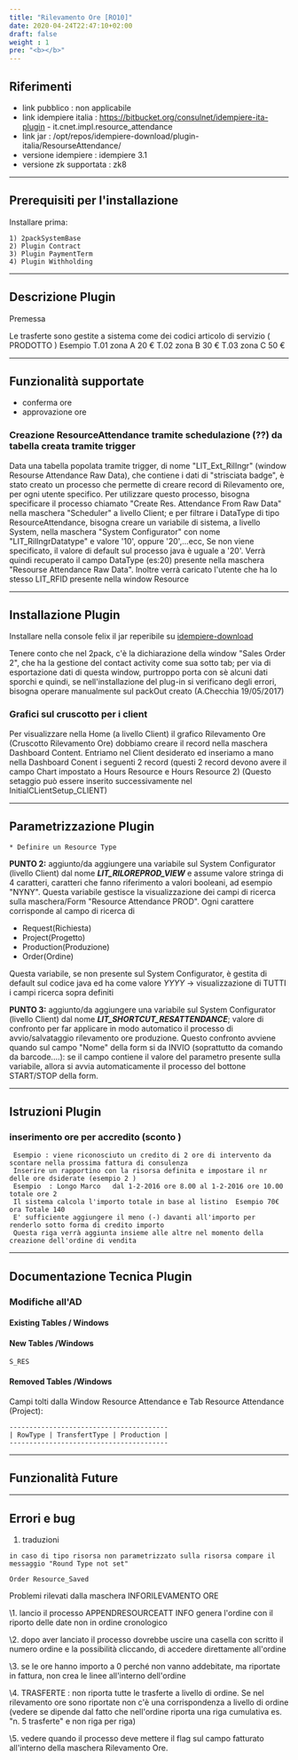 ```yaml
---
title: "Rilevamento Ore [RO10]"
date: 2020-04-24T22:47:10+02:00
draft: false
weight : 1
pre: "<b></b>"
---
```


## Riferimenti

- link pubblico  : non applicabile
- link idempiere italia  : <https://bitbucket.org/consulnet/idempiere-ita-plugin> - it.cnet.impl.resource_attendance
- link jar  : /opt/repos/idempiere-download/plugin-italia/ResourseAttendance/
- versione idempiere  : idempiere 3.1
- versione zk supportata : zk8

---

## Prerequisiti per l'installazione

Installare prima:

```
1) 2packSystemBase
2) Plugin Contract
3) Plugin PaymentTerm 
4) Plugin Withholding
```

---

## Descrizione Plugin

Premessa

Le trasferte sono gestite a sistema come dei codici articolo di servizio ( PRODOTTO ) Esempio T.01 zona A 20 € T.02 zona B 30 € T.03 zona C 50 €

---

## Funzionalità supportate

- conferma ore
- approvazione ore

### Creazione ResourceAttendance tramite schedulazione (??) da tabella creata tramite trigger

Data una tabella popolata tramite trigger, di nome "LIT_Ext_RilIngr" (window Resourse Attendance Raw Data), che contiene i dati di "strisciata badge", è stato creato un processo che permette di creare record di Rilevamento ore, per ogni utente specifico.
Per utilizzare questo processo, bisogna specificare il processo chiamato "Create Res. Attendance From Raw Data" nella maschera "Scheduler" a livello Client; e per filtrare i DataType di tipo ResourceAttendance, bisogna creare un variabile di sistema, a livello System, nella maschera "System Configurator" con nome "LIT_RilIngrDatatype" e valore '10', oppure '20',...ecc, Se non viene specificato, il valore di default sul processo java è uguale a '20'.
Verrà quindi recuperato il campo DataType (es:20) presente nella maschera "Resourse Attendance Raw Data". Inoltre verrà caricato l'utente che ha lo stesso LIT_RFID presente nella window Resource

---

## Installazione Plugin

Installare nella console felix il jar reperibile su [idempiere-download](https://bitbucket.org/consulnet/idempiere-download)

Tenere conto che nel 2pack, c'è la dichiarazione della window "Sales Order 2", che ha la gestione del contact activity come sua sotto tab; per via di esportazione dati di questa window, purtroppo porta con sè alcuni dati sporchi e quindi, se nell'installazione del plug-in si verificano degli errori, bisogna operare manualmente sul packOut creato (A.Checchia 19/05/2017)

### Grafici sul cruscotto per i client

Per visualizzare nella Home (a livello Client) il grafico Rilevamento Ore (Cruscotto Rilevamento Ore) dobbiamo creare il record nella maschera Dashboard Content. Entriamo nel Client desiderato ed inseriamo a mano nella Dashboard Conent i seguenti 2 record (questi 2 record devono avere il campo Chart impostato a Hours Resource e Hours Resource 2) (Questo setaggio può essere inserito successivamente nel InitialCLientSetup_CLIENT)

---

## Parametrizzazione Plugin

```
* Definire un Resource Type
```

**PUNTO 2:** aggiunto/da aggiungere una variabile sul System Configurator (livello Client) dal nome ***LIT_RILOREPROD_VIEW*** e assume valore stringa di 4 caratteri, caratteri che fanno riferimento a valori booleani, ad esempio "NYNY". Questa variabile gestisce la visualizzazione dei campi di ricerca sulla maschera/Form "Resource Attendance PROD". Ogni carattere corrisponde al campo di ricerca di

- Request(Richiesta)
- Project(Progetto)
- Production(Produzione)
- Order(Ordine)

Questa variabile, se non presente sul System Configurator, è gestita di default sul codice java ed ha come valore *YYYY* -> visualizzazione di TUTTI i campi ricerca sopra definiti


**PUNTO 3:** aggiunto/da aggiungere una variabile sul System Configurator (livello Client) dal nome ***LIT_SHORTCUT_RESATTENDANCE***; valore di confronto per far applicare in modo automatico il processo di avvio/salvataggio rilevamento ore produzione. Questo confronto avviene quando sul campo "Nome" della form si da INVIO (soprattutto da comando da barcode....): se il campo contiene il valore del parametro presente sulla variabile, allora si avvia automaticamente il processo del bottone START/STOP della form.

---

## Istruzioni Plugin

### inserimento ore per accredito (sconto )

```
 Esempio : viene riconosciuto un credito di 2 ore di intervento da scontare nella prossima fattura di consulenza
 Inserire un rapportino con la risorsa definita e impostare il nr delle ore dsiderate (esempio 2 )
 Esempio  : Longo Marco   dal 1-2-2016 ore 8.00 al 1-2-2016 ore 10.00  totale ore 2
 Il sistema calcola l'importo totale in base al listino  Esempio 70€ ora Totale 140
 E' sufficiente aggiungere il meno (-) davanti all'importo per renderlo sotto forma di credito importo 
 Questa riga verrà aggiunta insieme alle altre nel momento della creazione dell'ordine di vendita
```

---

## Documentazione Tecnica Plugin

### Modifiche all'AD

#### Existing Tables / Windows

#### New Tables /Windows

```
S_RES
```

#### Removed Tables /Windows

Campi tolti dalla Window Resource Attendance e Tab Resource Attendance (Project):

```
----------------------------------------
| RowType | TransfertType | Production | 
----------------------------------------
```

---

## Funzionalità Future

---

## Errori e bug

1. traduzioni

```
in caso di tipo risorsa non parametrizzato sulla risorsa compare il messaggio "Round Type not set"
```



```
Order Resource_Saved
```


Problemi rilevati dalla maschera INFORILEVAMENTO ORE

\1. lancio il processo APPENDRESOURCEATT INFO genera l'ordine con il riporto delle date non in ordine cronologico

\2. dopo aver lanciato il processo dovrebbe uscire una casella con scritto il numero ordine e la possibilità cliccando, di accedere direttamente all'ordine

\3. se le ore hanno importo a 0 perché non vanno addebitate, ma riportate in fattura, non crea le linee all'interno dell'ordine

\4. TRASFERTE : non riporta tutte le trasferte a livello di ordine. Se nel rilevamento ore sono riportate non c'è una corrispondenza a livello di ordine (vedere se dipende dal fatto che nell'ordine riporta una riga cumulativa es. "n. 5 trasferte" e non riga per riga)

\5. vedere quando il processo deve mettere il flag sul campo fatturato all'interno della maschera Rilevamento Ore.
